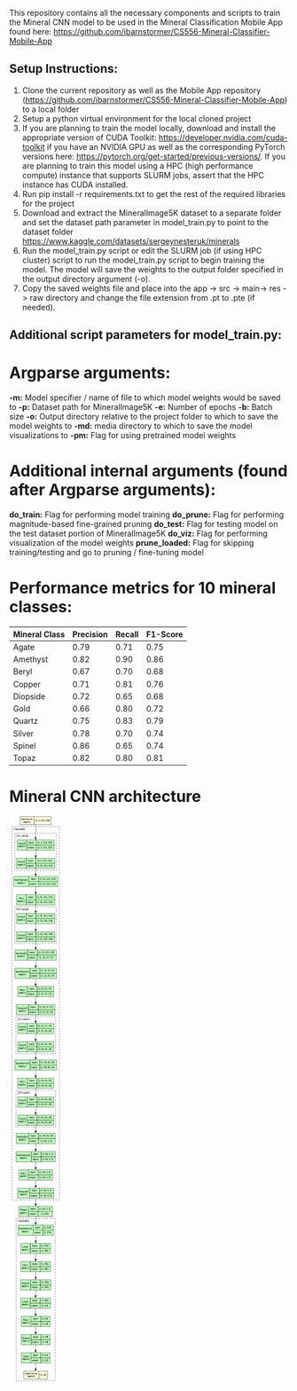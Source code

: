 This repository contains all the necessary components and scripts to train the Mineral CNN model to be used in the Mineral Classification Mobile App found here: 
https://github.com/ibarnstormer/CS556-Mineral-Classifier-Mobile-App

## Setup Instructions:
1. Clone the current repository as well as the Mobile App repository (https://github.com/ibarnstormer/CS556-Mineral-Classifier-Mobile-App) to a local folder
2. Setup a python virtual environment for the local cloned project
3. If you are planning to train the model locally, download and install the appropriate version of CUDA Toolkit: https://developer.nvidia.com/cuda-toolkit if you have an NVIDIA GPU as well as the corresponding PyTorch versions here: https://pytorch.org/get-started/previous-versions/. If you are planning to train this model using a HPC (high performance compute) instance that supports SLURM jobs, assert that the HPC instance has CUDA installed.
4. Run pip install -r requirements.txt to get the rest of the required libraries for the project
5. Download and extract the MineralImage5K dataset to a separate folder and set the dataset path parameter in model_train.py to point to the dataset folder https://www.kaggle.com/datasets/sergeynesteruk/minerals
6. Run the model_train.py script or edit the SLURM job (if using HPC cluster) script to run the model_train.py script to begin training the model. The model will save the weights to the output folder specified in the output directory argument (-o).
7. Copy the saved weights file and place into the app -> src -> main-> res -> raw directory and change the file extension from .pt to .pte (if needed).

## Additional script parameters for model_train.py:

# Argparse arguments:
**-m:** Model specifier / name of file to which model weights would be saved to
**-p:** Dataset path for MineralImage5K
**-e:** Number of epochs
**-b:** Batch size
**-o:** Output directory relative to the project folder to which to save the model weights to
**-md:** media directory to which to save the model visualizations to
**-pm:** Flag for using pretrained model weights

# Additional internal arguments (found after Argparse arguments):

**do_train:** Flag for performing model training
**do_prune:** Flag for performing magnitude-based fine-grained pruning
**do_test:** Flag for testing model on the test dataset portion of MineralImage5K
**do_viz:** Flag for performing visualization of the model weights
**prune_loaded:** Flag for skipping training/testing and go to pruning / fine-tuning model

# Performance metrics for 10 mineral classes:

| Mineral Class | Precision | Recall | F1-Score |
| ----------- | ----------- |----------- | ----------- |
| Agate | 0.79 | 0.71 | 0.75 |
| Amethyst | 0.82 | 0.90 | 0.86 |
| Beryl | 0.67 | 0.70 | 0.68 |
| Copper | 0.71 | 0.81 | 0.76 |
| Diopside | 0.72 | 0.65 | 0.68 |
| Gold | 0.66 | 0.80 | 0.72 |
| Quartz | 0.75 | 0.83 | 0.79 |
| Silver | 0.78 | 0.70 | 0.74 |
| Spinel | 0.86 | 0.65 | 0.74 |
| Topaz | 0.82 | 0.80 | 0.81 |

# Mineral CNN architecture
![Mineral CNN architecture](https://github.com/ibarnstormer/CS556-Mineral-Classifier/blob/main/media/mineralcnn_dsc_4_21_2025_viz.png)

